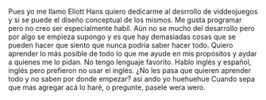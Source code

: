 Pues yo me llamo Eliott Hans
quiero dedicarme al desrrollo de viddeojuegos y si se puede el diseño conceptual de los mismos.
Me gusta programar pero no creo ser especialmente habil.
Aún no se mucho del desarrollo pero por algo se empieza supongo y es que hay demasiadas cosas que se pueden hacer que siento que nunca podría saber hacer todo.
Quiero aprender lo más posible de todo lo que me ayude en mis propósitos y aydar a quienes me lo pidan.
No tengo lenguaje favorito.
Hablo inglés y español, inglés pero prefieron no usar el inglés.
¿No les pasa que quieren aprender todo y no saben por donde empezar? así ando yo huehuehue
Cuando sepa que mas agregar acá lo haré, o pregunte, pasele wera wero.
